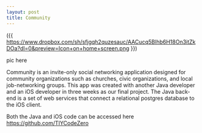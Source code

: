 ```yaml
---
layout: post
title: Community
---
```

({{ https://www.dropbox.com/sh/sfjgqh2quzesauc/AACucq5Blhb6H18On3itZkDOa?dl=0&preview=Icon+on+home+screen.png }})

pic here

Community is an invite-only social networking application designed for community organizations such as churches, civic organizations, and local job-networking groups. This app was created with another Java developer and an iOS developer in three weeks as our final project. The Java back-end is a set of web services that connect a relational postgres database to the iOS client. 

Both the Java and iOS code can be accessed here https://github.com/TIYCodeZero

